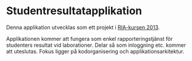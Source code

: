 Studentresultatapplikation
==========================

Denna applikation utvecklas som ett projekt i [RIA-kursen 2013](https://coursepress.lnu.se/kurs/ria-utveckling-med-javascript/).

Applikationen kommer att fungera som enkel rapporteringstjänst för studenters resultat vid laborationer. Delar så som inloggning etc. kommer att uteslutas. Fokus ligger på kodorganisering och applikationsarkitektur.

